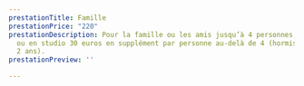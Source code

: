 ```yaml
---
prestationTitle: Famille
prestationPrice: "220"
prestationDescription: Pour la famille ou les amis jusqu’à 4 personnes, en extérieur
  ou en studio 30 euros en supplément par personne au-delà de 4 (hormis enfant jusqu’à
  2 ans).
prestationPreview: ''

---
```

